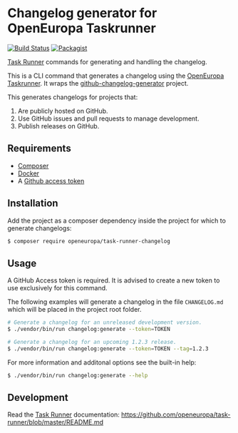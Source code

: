 # Changelog generator for OpenEuropa Taskrunner

[![Build Status](https://drone.fpfis.eu/api/badges/openeuropa/task-runner-changelog/status.svg)](https://drone.fpfis.eu/openeuropa/task-runner-changelog)
[![Packagist](https://img.shields.io/packagist/v/openeuropa/task-runner-changelog.svg)](https://packagist.org/packages/openeuropa/task-runner-changelog)

[Task Runner](https://github.com/openeuropa/task-runner) commands for generating and handling the changelog.

This is a CLI command that generates a changelog using the [OpenEuropa
Taskrunner](https://github.com/openeuropa/task-runner). It wraps the
[github-changelog-generator](https://github.com/github-changelog-generator/github-changelog-generator)
project.

This generates changelogs for projects that:
1. Are publicly hosted on GitHub.
1. Use GitHub issues and pull requests to manage development.
1. Publish releases on GitHub.

## Requirements

- [Composer](https://getcomposer.org/download/)
- [Docker](https://www.docker.com/get-docker)
- A [Github access token](https://docs.github.com/en/github/authenticating-to-github/creating-a-personal-access-token)

## Installation

Add the project as a composer dependency inside the project for which to
generate changelogs:

```sh
$ composer require openeuropa/task-runner-changelog
```

## Usage

A GitHub Access token is required. It is advised to create a new token to use
exclusively for this command.

The following examples will generate a changelog in the file `CHANGELOG.md`
which will be placed in the project root folder.

```bash
# Generate a changelog for an unreleased development version.
$ ./vendor/bin/run changelog:generate --token=TOKEN
```

```bash
# Generate a changelog for an upcoming 1.2.3 release.
$ ./vendor/bin/run changelog:generate --token=TOKEN --tag=1.2.3
```

For more information and additonal options see the built-in help:

```bash
$ ./vendor/bin/run changelog:generate --help
```

## Development

Read the [Task Runner](https://github.com/openeuropa/task-runner) documentation: https://github.com/openeuropa/task-runner/blob/master/README.md
